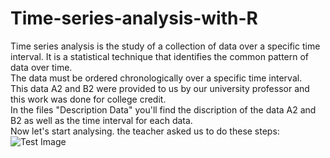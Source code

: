 # Time-series-analysis-with-R
Time series analysis is the study of a collection of data over a specific time interval. It is a statistical technique that identifies the common pattern of data over time. </br>
The data must be ordered chronologically over a specific time interval. </br>
This data A2 and B2 were provided to us by our university professor and this work was done for college credit. </br>
In the files "Description Data" you'll find the discription of the data A2 and B2 as well as the time interval for each data. </br>
Now let's start analysing.
the teacher asked us to do these steps:
![Test Image ](/description.jpeg)
